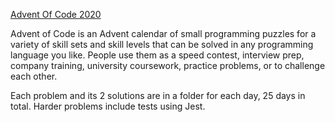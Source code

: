 [Advent Of Code 2020](https://adventofcode.com/2020/about)

Advent of Code is an Advent calendar of small programming puzzles for a variety of skill sets and skill levels that can be solved in any programming language you like. People use them as a speed contest, interview prep, company training, university coursework, practice problems, or to challenge each other.

Each problem and its 2 solutions are in a folder for each day, 25 days in total. Harder problems include tests using Jest.
